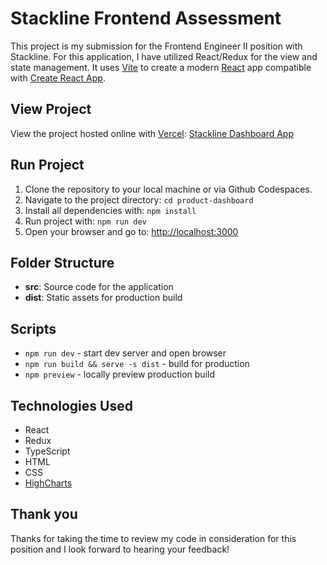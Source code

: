 # Stackline Frontend Assessment
This project is my submission for the Frontend Engineer II position with Stackline. For this application, I have utilized React/Redux for the view and state management. It uses [Vite](https://vitejs.dev/) to create a modern [React](https://react.dev/) app compatible with [Create React App](https://create-react-app.dev/).

## View Project
View the project hosted online with [Vercel](https://vercel.com/): [Stackline Dashboard App](https://stackline-frontend-assessment-7g9r33tq1-chalseokos-projects.vercel.app)
## Run Project
1. Clone the repository to your local machine or via Github Codespaces.
2. Navigate to the project directory:
       ```cd product-dashboard
       ```
3. Install all dependencies with:
       ```npm install
       ```
4. Run project with:
        ```npm run dev```
5. Open your browser and go to: [http://localhost:3000](http://localhost:3000)

## Folder Structure
- **src**: Source code for the application
- **dist**: Static assets for production build

## Scripts
- `npm run dev` - start dev server and open browser
- `npm run build && serve -s dist` - build for production
- `npm preview` - locally preview production build

## Technologies Used
- React
- Redux
- TypeScript
- HTML
- CSS
- [HighCharts](https://www.highcharts.com/)

## Thank you
Thanks for taking the time to review my code in consideration for this position and I look forward to hearing your feedback!
